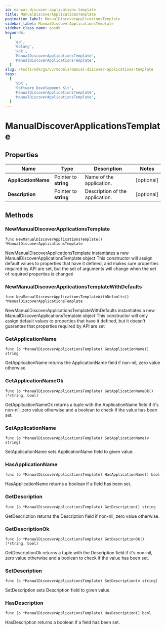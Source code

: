 ```yaml
---
id: manual-discover-applications-template
title: ManualDiscoverApplicationsTemplate
pagination_label: ManualDiscoverApplicationsTemplate
sidebar_label: ManualDiscoverApplicationsTemplate
sidebar_class_name: gosdk
keywords:
  [
    'go',
    'Golang',
    'sdk',
    'ManualDiscoverApplicationsTemplate',
    'ManualDiscoverApplicationsTemplate',
  ]
slug: /tools/sdk/go/v3/models/manual-discover-applications-template
tags:
  [
    'SDK',
    'Software Development Kit',
    'ManualDiscoverApplicationsTemplate',
    'ManualDiscoverApplicationsTemplate',
  ]
---
```


# ManualDiscoverApplicationsTemplate

## Properties

| Name | Type | Description | Notes |
| --- | --- | --- | --- |
| **ApplicationName** | Pointer to **string** | Name of the application. | [optional] |
| **Description** | Pointer to **string** | Description of the application. | [optional] |

## Methods

### NewManualDiscoverApplicationsTemplate

`func NewManualDiscoverApplicationsTemplate() *ManualDiscoverApplicationsTemplate`

NewManualDiscoverApplicationsTemplate instantiates a new ManualDiscoverApplicationsTemplate object This constructor will assign default values to properties that have it defined, and makes sure properties required by API are set, but the set of arguments will change when the set of required properties is changed

### NewManualDiscoverApplicationsTemplateWithDefaults

`func NewManualDiscoverApplicationsTemplateWithDefaults() *ManualDiscoverApplicationsTemplate`

NewManualDiscoverApplicationsTemplateWithDefaults instantiates a new ManualDiscoverApplicationsTemplate object This constructor will only assign default values to properties that have it defined, but it doesn't guarantee that properties required by API are set

### GetApplicationName

`func (o *ManualDiscoverApplicationsTemplate) GetApplicationName() string`

GetApplicationName returns the ApplicationName field if non-nil, zero value otherwise.

### GetApplicationNameOk

`func (o *ManualDiscoverApplicationsTemplate) GetApplicationNameOk() (*string, bool)`

GetApplicationNameOk returns a tuple with the ApplicationName field if it's non-nil, zero value otherwise and a boolean to check if the value has been set.

### SetApplicationName

`func (o *ManualDiscoverApplicationsTemplate) SetApplicationName(v string)`

SetApplicationName sets ApplicationName field to given value.

### HasApplicationName

`func (o *ManualDiscoverApplicationsTemplate) HasApplicationName() bool`

HasApplicationName returns a boolean if a field has been set.

### GetDescription

`func (o *ManualDiscoverApplicationsTemplate) GetDescription() string`

GetDescription returns the Description field if non-nil, zero value otherwise.

### GetDescriptionOk

`func (o *ManualDiscoverApplicationsTemplate) GetDescriptionOk() (*string, bool)`

GetDescriptionOk returns a tuple with the Description field if it's non-nil, zero value otherwise and a boolean to check if the value has been set.

### SetDescription

`func (o *ManualDiscoverApplicationsTemplate) SetDescription(v string)`

SetDescription sets Description field to given value.

### HasDescription

`func (o *ManualDiscoverApplicationsTemplate) HasDescription() bool`

HasDescription returns a boolean if a field has been set.

